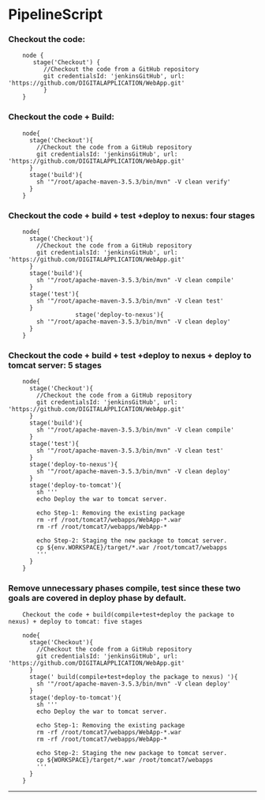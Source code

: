 # PipelineScript

### Checkout the code:

        node {
           stage('Checkout') {
              //Checkout the code from a GitHub repository
              git credentialsId: 'jenkinsGitHub', url: 'https://github.com/DIGITALAPPLICATION/WebApp.git'
              }
        }

### Checkout the code + Build:

        node{
          stage('Checkout'){
            //Checkout the code from a GitHub repository
            git credentialsId: 'jenkinsGitHub', url: 'https://github.com/DIGITALAPPLICATION/WebApp.git'
          }
          stage('build'){
            sh '"/root/apache-maven-3.5.3/bin/mvn" -V clean verify'
          }
        }

### Checkout the code + build + test +deploy to nexus: four stages
        node{
          stage('Checkout'){
            //Checkout the code from a GitHub repository
            git credentialsId: 'jenkinsGitHub', url: 'https://github.com/DIGITALAPPLICATION/WebApp.git'
          }
          stage('build'){
            sh '"/root/apache-maven-3.5.3/bin/mvn" -V clean compile'
          }
          stage('test'){
            sh '"/root/apache-maven-3.5.3/bin/mvn" -V clean test'
          }
                       stage('deploy-to-nexus'){
            sh '"/root/apache-maven-3.5.3/bin/mvn" -V clean deploy'
          }
        }

### Checkout the code + build + test +deploy to nexus + deploy to tomcat server: 5 stages

        node{
          stage('Checkout'){
            //Checkout the code from a GitHub repository
            git credentialsId: 'jenkinsGitHub', url: 'https://github.com/DIGITALAPPLICATION/WebApp.git'
          }
          stage('build'){
            sh '"/root/apache-maven-3.5.3/bin/mvn" -V clean compile'
          }
          stage('test'){
            sh '"/root/apache-maven-3.5.3/bin/mvn" -V clean test'
          }
          stage('deploy-to-nexus'){
            sh '"/root/apache-maven-3.5.3/bin/mvn" -V clean deploy'
          }
          stage('deploy-to-tomcat'){
            sh '''
            echo Deploy the war to tomcat server.

            echo Step-1: Removing the existing package
            rm -rf /root/tomcat7/webapps/WebApp-*.war
            rm -rf /root/tomcat7/webapps/WebApp-*

            echo Step-2: Staging the new package to tomcat server.
            cp ${env.WORKSPACE}/target/*.war /root/tomcat7/webapps
            '''
          }
        }

### Remove unnecessary phases compile, test since these two goals are covered in deploy phase by default.

        Checkout the code + build(compile+test+deploy the package to nexus) + deploy to tomcat: five stages

        node{
          stage('Checkout'){
            //Checkout the code from a GitHub repository
            git credentialsId: 'jenkinsGitHub', url: 'https://github.com/DIGITALAPPLICATION/WebApp.git'
          }
          stage(' build(compile+test+deploy the package to nexus) '){
            sh '"/root/apache-maven-3.5.3/bin/mvn" -V clean deploy'
          }
          stage('deploy-to-tomcat'){
            sh '''
            echo Deploy the war to tomcat server.

            echo Step-1: Removing the existing package
            rm -rf /root/tomcat7/webapps/WebApp-*.war
            rm -rf /root/tomcat7/webapps/WebApp-*

            echo Step-2: Staging the new package to tomcat server.
            cp ${WORKSPACE}/target/*.war /root/tomcat7/webapps
            '''
          }
        }
------------------------------------------------------------------------------------------
